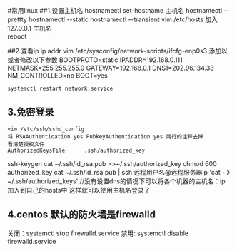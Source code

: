 ﻿#常用linux 
##1.设置主机名
	hostnamectl set-hostname 主机名
	hostnamectl --prettty
	hostnamectl --static
	hostnamectl --transient
	vim /etc/hosts  加入 127.0.0.1 主机名  
	reboot
	
##2.查看ip
	ip addr 
	vim /etc/sysconfig/network-scripts/ifcfg-enp0s3
	添加以或者修改以下参数
		BOOTPROTO=static
		IPADDR=192.168.0.111
		NETMASK=255.255.255.0
		GATEWAY=192.168.0.1
		DNS1=202.96.134.33
		NM_CONTROLLED=no
		BOOT=yes
	
	systemctl restart network.service
## 3.免密登录
	vim /etc/ssh/sshd_config
	将 RSAAuthentication yes PubkeyAuthentication yes 两行的注释去掉
	看清楚授权文件
	AuthorizedKeysFile      .ssh/authorized_key
   ssh-keygen
   cat ~/.ssh/id_rsa.pub >>~/.ssh/authorized_key
   chmod 600 authorized_key
   cat ~/.ssh/id_rsa.pub | ssh 远程用户名@远程服务器ip 'cat - 》 ~/.ssh/authorized_keys'
   //没有设置dns的情况下可以将各个机器的主机名：ip 加入到自己的hosts中  这样就可以使用主机名登录了
   
## 4.centos 默认的防火墙是firewalld 
  关闭：systemctl stop firewalld.service
  禁用: systemctl disable firewalld.service
 
 
 
 
 
 
 